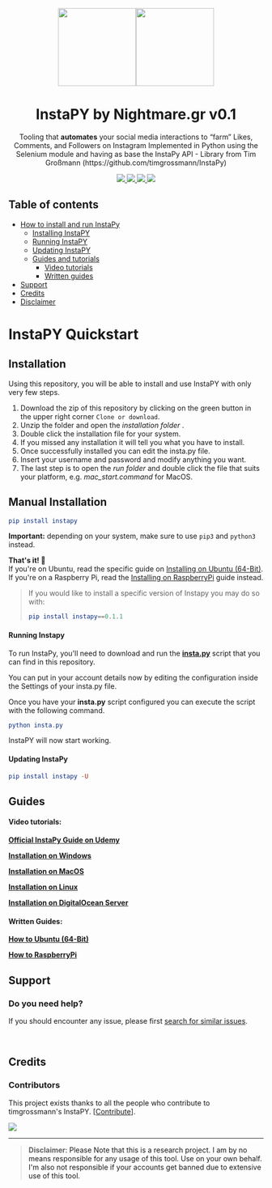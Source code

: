 <p align="center">
  <img src="https://i.imgur.com/sJzfZsL.jpg" width="154" /><img src="https://www.python.org/static/community_logos/python-powered-w-200x80.png" width="154" />
  <h1 align="center">InstaPY by Nightmare.gr v0.1</h1>
  <p align="center">Tooling that <b>automates</b> your social media interactions to “farm” Likes, Comments, and Followers on Instagram
Implemented in Python using the Selenium module and having as base the InstaPy API - Library from Tim Großmann (https://github.com/timgrossmann/InstaPy)<p>
  <p align="center">
    <a href="https://github.com/frozgr/InstaPY/blob/master/LICENSE">
      <img src="https://img.shields.io/badge/license-GPLv3-blue.svg" />
    </a>
    <a href="https://github.com/SeleniumHQ/selenium">
      <img src="https://img.shields.io/badge/built%20with-Selenium-yellow.svg" />
    </a>
    <a href="https://www.python.org/">
    	<img src="https://img.shields.io/badge/built%20with-Python3-red.svg" />
    </a>
    <a href="https://travis-ci.org/timgrossmann/InstaPy">
	<img src="https://travis-ci.org/timgrossmann/InstaPy.svg?branch=master">
    </a>
  </p>
</p>


## Table of contents
- [How to install and run InstaPy](#installation)
  * [Installing InstaPY](#installation)
  * [Running InstaPY](#running-instapy)
  * [Updating InstaPY](#updating-instapy)
  * [Guides and tutorials](#guides)
    * [Video tutorials](#video-tutorials)
    * [Written guides](#written-guides)
- [Support](#support)
- [Credits](#credits)
- [Disclaimer](#disclaimer)

# InstaPY Quickstart

## **Installation**
Using this repository, you will be able to install and use InstaPY with only very few steps.

1. Download the zip of this repository by clicking on the green button in the upper right corner `Clone or download`.
1. Unzip the folder and open the _installation folder_ .
1. Double click the installation file for your system.
1. If you missed any installation it will tell you what you have to install.
1. Once successfully installed you can edit the insta.py file.
1. Insert your username and password and modify anything you want.
1. The last step is to open the _run folder_ and double click the file that suits your platform, e.g. _mac_start.command_ for MacOS. 


## Manual Installation
```elm
pip install instapy
```
__Important:__ depending on your system, make sure to use `pip3` and `python3` instead.


**That's it! 🚀**   
If you're on Ubuntu, read the specific guide on [Installing on Ubuntu (64-Bit)](https://github.com/InstaPy/instapy-docs/blob/master/How_Tos/How_To_DO_Ubuntu_on_Digital_Ocean.md). If you're on a Raspberry Pi, read the [Installing on RaspberryPi](https://github.com/InstaPy/instapy-docs/blob/master/How_Tos/How_to_Raspberry.md) guide instead.

>If you would like to install a specific version of Instapy you may do so with:
>```elm
>pip install instapy==0.1.1
>```

#### Running Instapy

To run InstaPy, you'll need to download and run the **[insta.py](https://github.com/FrozGR/InstaPY/archive/master.zip)** script that you can find in this repository.

You can put in your account details now by editing the configuration inside the Settings of your insta.py file.

Once you have your **insta.py** script configured you can execute the script with the following command.

```elm
python insta.py
```

InstaPY will now start working.

#### Updating InstaPy
```elm
pip install instapy -U
```


## Guides

#### Video tutorials:
**[Official InstaPy Guide on Udemy](https://www.udemy.com/instapy-guide/?couponCode=INSTAPY_OFFICIAL)**

**[Installation on Windows](https://www.youtube.com/watch?v=9DkEl2MrFQk&list=PLa4P1NPX9hthXV-wko0xyxFpbhYZFkW7o&index=11&t=40s)**

**[Installation on MacOS](https://www.youtube.com/watch?v=TqQWM63Hhh4&t=11s&list=PLa4P1NPX9hthXV-wko0xyxFpbhYZFkW7o&index=12)**

**[Installation on Linux](https://www.youtube.com/watch?v=sZ-SFy9vKHg&list=PLa4P1NPX9hthXV-wko0xyxFpbhYZFkW7o&index=10&t=28s)**

**[Installation on DigitalOcean Server](https://www.youtube.com/watch?v=my0FM5hra_s&t=14s&list=PLa4P1NPX9hthXV-wko0xyxFpbhYZFkW7o&index=9)**

#### Written Guides:
**[How to Ubuntu (64-Bit)](https://github.com/InstaPy/instapy-docs/blob/master/How_Tos/How_To_DO_Ubuntu_on_Digital_Ocean.md) &nbsp;&nbsp;&nbsp;&nbsp;&nbsp;&nbsp;**

**[How to RaspberryPi](https://github.com/InstaPy/instapy-docs/blob/master/How_Tos/How_to_Raspberry.md) &nbsp;&nbsp;&nbsp;&nbsp;&nbsp;&nbsp;**


## Support

### Do you need help?
If you should encounter any issue, please first [search for similar issues](https://github.com/frozgr/InstaPY/issues).


<br />

## Credits

### Contributors

This project exists thanks to all the people who contribute to timgrossmann's InstaPY. [[Contribute](https://github.com/timgrossmann/InstaPy/wiki/How-to-Contribute)].

<a href="https://github.com/timgrossmann/InstaPy/graphs/contributors"><img src="https://opencollective.com/instapy/contributors.svg?width=890&button=false" /></a>

---

> **Disclaimer**<a name="disclaimer" />: Please Note that this is a research project. I am by no means responsible for any usage of this tool. Use on your own behalf. I'm also not responsible if your accounts get banned due to extensive use of this tool.
